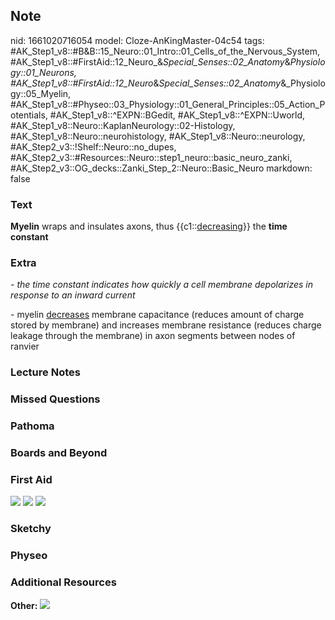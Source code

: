## Note
nid: 1661020716054
model: Cloze-AnKingMaster-04c54
tags: #AK_Step1_v8::#B&B::15_Neuro::01_Intro::01_Cells_of_the_Nervous_System, #AK_Step1_v8::#FirstAid::12_Neuro_&_Special_Senses::02_Anatomy_&_Physiology::01_Neurons, #AK_Step1_v8::#FirstAid::12_Neuro_&_Special_Senses::02_Anatomy_&_Physiology::05_Myelin, #AK_Step1_v8::#Physeo::03_Physiology::01_General_Principles::05_Action_Potentials, #AK_Step1_v8::^EXPN::BGedit, #AK_Step1_v8::^EXPN::Uworld, #AK_Step1_v8::Neuro::KaplanNeurology::02-Histology, #AK_Step1_v8::Neuro::neurohistology, #AK_Step1_v8::Neuro::neurology, #AK_Step2_v3::!Shelf::Neuro::no_dupes, #AK_Step2_v3::#Resources::Neuro::step1_neuro::basic_neuro_zanki, #AK_Step2_v3::OG_decks::Zanki_Step_2::Neuro::Basic_Neuro
markdown: false

### Text
<div>
  <b>Myelin</b> wraps and insulates axons, thus
  {{c1::<u>decreasing</u>}} the <b>time</b> <b>constant</b>
</div>

### Extra
<i>- the time constant indicates how quickly a cell membrane
depolarizes in response to an inward current</i>
<div>
  - myelin <u>decreases</u> membrane capacitance (reduces amount of
  charge stored by membrane) and increases membrane resistance
  (reduces charge leakage through the membrane) in axon segments
  between nodes of ranvier
</div>

### Lecture Notes


### Missed Questions


### Pathoma


### Boards and Beyond


### First Aid
<img src="tmpklvUs_.png"> <img src="tmpSlDXY3.png"> <img src= 
"tmpYjvCIi.png">

### Sketchy


### Physeo


### Additional Resources
<b>Other:</b> <img src="paste-4470734537622598.png" class=
"resizer">

